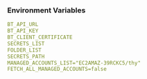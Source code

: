 ### Environment Variables
```yaml
BT_API_URL
BT_API_KEY
BT_CLIENT_CERTIFICATE
SECRETS_LIST
FOLDER_LIST
SECRETS_PATH
MANAGED_ACCOUNTS_LIST="EC2AMAZ-39RCKC5/thy"
FETCH_ALL_MANAGED_ACCOUNTS=false
```
